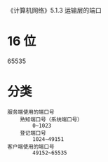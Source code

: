 《计算机网络》5.1.3 运输层的端口

# 16 位
65535

# 分类
    服务端使用的端口号
        熟知端口号（系统端口号）
            0~1023
        登记端口号
            1024~49151
    客户端使用的端口号
            49152~65535